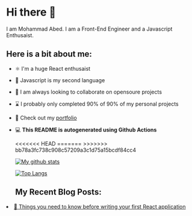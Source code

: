 <h1>Hi there 👋</h1>
<p>I am Mohammad Abed. I am a Front-End Engineer and a Javascript Enthusaist.</p>
<h2>Here is a bit about me:</h2>
<ul>
<li>
<p>⚛️ I'm a huge React enthusaist</p>
</li>
<li>
<p>📖 Javascript is my second language</p>
</li>
<li>
<p>🔎 I am always looking to collaborate on opensoure projects</p>
</li>
<li>
<p>⌛️ I probably only completed 90% of 90% of my personal projects</p>
</li>
<li>
<p>📝 Check out my <a href="https://mhmdabed.dev">portfolio</a></p>
</li>
<li>
<p>💻 <strong>This README is autogenerated using Github Actions</strong></p>
<<<<<<< HEAD
=======
<!--START_SECTION:activity-->
>>>>>>> bb78a3fc738c908c57209a3c1d75a15bcdf84cc4
<p><a href="https://github.com/anuraghazra/github-readme-stats"><img src="https://github-readme-stats.vercel.app/api?username=mhmdabed11" alt="My github stats"></a></p>
<p><a href="https://github.com/anuraghazra/github-readme-stats"><img src="https://github-readme-stats.vercel.app/api/top-langs/?username=mhmdabed11&amp;layout=compact" alt="Top Langs"></a></p>
<h2>My Recent Blog Posts:</h2>
</li>
</ul>
 <li><a href="https://mhmdabed.dev/things-you-need-to-know-before-writing-your-first-react-app">🚀 Things you need to know before writing your first React application</a></li> 
